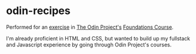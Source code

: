 # odin-recipes

Performed for an [exercise](https://www.theodinproject.com/lessons/foundations-recipes) in [The Odin Project's](https://www.theodinproject.com/) [Foundations Course](https://www.theodinproject.com/paths/foundations).

I'm already proficient in HTML and CSS, but wanted to build up my fullstack and Javascript experience by going through Odin Project's courses.